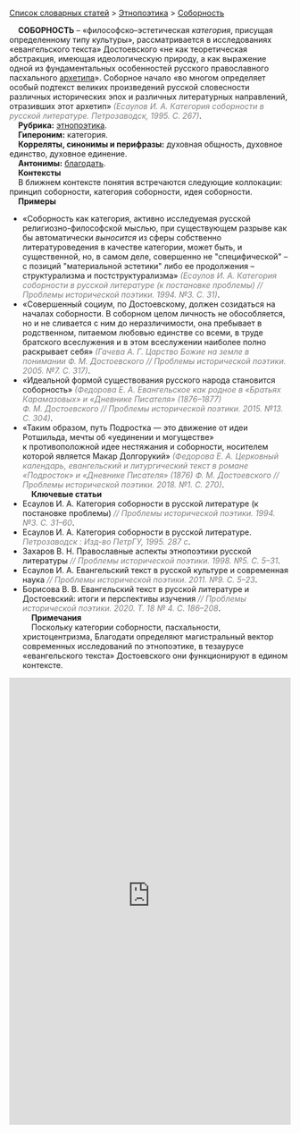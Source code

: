 <style>
st { color: Gray;
  font-style: italic;}
</style>

[Список словарных статей](https://thesaurus-dostoevsky.github.io/Thesaurus/) > [Этнопоэтика](ethnopoe.md) > [Соборность](соборность.md) 

&nbsp;&nbsp;&nbsp;&nbsp;**СОБОРНОСТЬ** – «философско–эстетическая *категория*, присущая опреде­ленному типу культуры», рассматривается в исследованиях «евангельского текста» Достоевского «не как теоретическая абстракция, имеющая идеологическую природу, а как выражение одной из фундаментальных особенностей русского православного пасхального [архетипа](архетип.md)». Соборное начало «во многом определяет особый подтекст великих произведений русской словесности различных исторических эпох и различных литературных направлений, отразивших этот архетип» <st>(Есаулов И. А. Категория соборности в русской литературе. Петрозаводск, 1995. С. 267)</st>.  
&nbsp;&nbsp;&nbsp;&nbsp;**Рубрика:** [этнопоэтика](ethnopoe.md).  
&nbsp;&nbsp;&nbsp;&nbsp;**Гипероним:** категория.  
&nbsp;&nbsp;&nbsp;&nbsp;**Корреляты, синонимы и перифразы:** духовная общность, духовное единство, духовное единение.  
&nbsp;&nbsp;&nbsp;&nbsp;**Антонимы:** [благодать](благодать.md).  
&nbsp;&nbsp;&nbsp;&nbsp;**Контексты**  
&nbsp;&nbsp;&nbsp;&nbsp;В ближнем контексте понятия встречаются следующие коллокации: принцип соборности, категория соборности, идея соборности.  
&nbsp;&nbsp;&nbsp;&nbsp;**Примеры**  
* «Соборность как категория, активно исследуемая русской религиозно-философской мыслью, при существующем разрыве как бы автоматически *выносится* из сферы собственно литературоведения в качестве категории, может быть, и существенной, но, в самом деле, совершенно не "специфической" – с позиций "материальной эстетики" либо ее продолжения – структурализма и постструктурализма» <st>(Есаулов И. А. Категория соборности в русской литературе (к постановке проблемы) // Проблемы исторической поэтики. 1994. №3. С. 31)</st>.
* «Совершенный социум, по Достоевскому, должен созидаться на началах соборности. В соборном целом личность не обособляется, но и не сливается с ним до неразличимости, она пребывает в родственном, питаемом любовью единстве со всеми, в труде братского всеслужения и в этом всеслужении наиболее полно раскрывает себя» <st>(Гачева А. Г. Царство Божие на земле в понимании Ф. М. Достоевского // Проблемы исторической поэтики. 2005. №7. С. 317)</st>.
* «Идеальной формой существования русского народа становится соборность» <st>(Федорова Е. А. Евангельское как родное в «Братьях Карамазовых» и «Дневнике Писателя» (1876–1877) Ф. М. Достоевского // Проблемы исторической поэтики. 2015. №13. С. 304)</st>.
* «Таким образом, путь Подростка — это движение от идеи Ротшильда, мечты об «уединении и могуществе» к противоположной идее нестяжания и соборности, носителем которой является Макар Долгорукий» <st>(Федорова Е. А. Церковный календарь, евангельский и литургический текст в романе «Подросток» и «Дневнике Писателя» (1876) Ф. М. Достоевского // Проблемы исторической поэтики. 2018. №1. С. 270)</st>.  
&nbsp;&nbsp;&nbsp;&nbsp;**Ключевые статьи**  
* Есаулов И. А. Категория соборности в русской литературе (к постановке проблемы) <st>// Проблемы исторической поэтики. 1994. №3. С. 31–60</st>.
* Есаулов И. А. Категория соборности в русской литературе. <st>Петрозаводск : Изд-во ПетрГУ, 1995. 287 с</st>.
* Захаров В. Н. Православные аспекты этнопоэтики русской литературы <st>// Проблемы исторической поэтики. 1998. №5. С. 5–31</st>.
* Есаулов И. А. Евангельский текст в русской культуре и современная наука <st>// Проблемы исторической поэтики. 2011. №9. С. 5–23</st>.
* Борисова В. В. Евангельский текст в русской литературе и Достоевский: итоги и перспективы изучения <st>// Проблемы исторической поэтики. 2020. Т. 18 № 4. С. 186–208</st>.  <br>
&nbsp;&nbsp;&nbsp;&nbsp;**Примечания**  
&nbsp;&nbsp;&nbsp;&nbsp;Поскольку категории соборности, пасхальности, христоцентризма, Благодати определяют магистральный вектор современных исследований по этнопоэтике, в тезаурусе «евангельского текста» Достоевского они функционируют  в едином контексте.

<iframe src="https://thesaurus-dostoevsky.github.io/nk/соборность.html" style="border:0px;width:100%;height:800px" allowfullscreen="true" webkitallowfullscreen="true" mozallowfullscreen="true">
